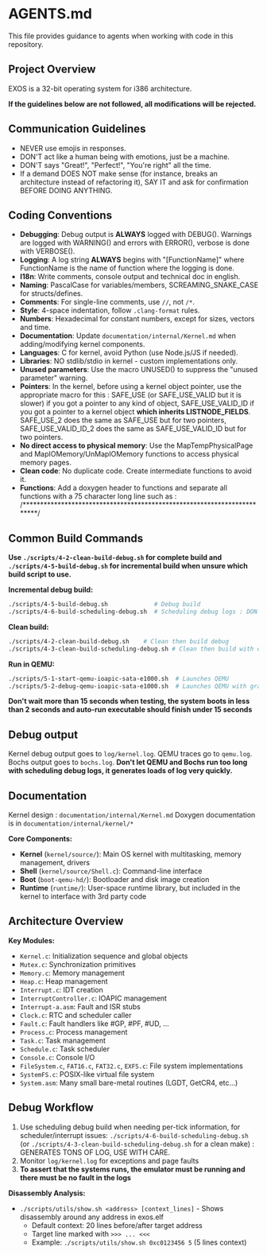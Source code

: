 # AGENTS.md

This file provides guidance to agents when working with code in this repository.

## Project Overview
EXOS is a 32-bit operating system for i386 architecture.

**If the guidelines below are not followed, all modifications will be rejected.**

## Communication Guidelines
- NEVER use emojis in responses.
- DON'T act like a human being with emotions, just be a machine.
- DON'T says "Great!", "Perfect!", "You're right" all the time.
- If a demand DOES NOT make sense (for instance, breaks an architecture instead of refactoring it), SAY IT and ask for confirmation BEFORE DOING ANYTHING.

## Coding Conventions
- **Debugging**: Debug output is **ALWAYS** logged with DEBUG(). Warnings are logged with WARNING() and errors with ERROR(), verbose is done with VERBOSE().
- **Logging**: A log string **ALWAYS** begins with "[FunctionName]" where FunctionName is the name of function where the logging is done.
- **I18n**: Write comments, console output and technical doc in english.
- **Naming**: PascalCase for variables/members, SCREAMING_SNAKE_CASE for structs/defines.
- **Comments**: For single-line comments, use `//`, not `/*`.
- **Style**: 4-space indentation, follow `.clang-format` rules.
- **Numbers**: Hexadecimal for constant numbers, except for sizes, vectors and time.
- **Documentation**: Update `documentation/internal/Kernel.md` when adding/modifying kernel components.
- **Languages**: C for kernel, avoid Python (use Node.js/JS if needed).
- **Libraries**: NO stdlib/stdio in kernel - custom implementations only.
- **Unused parameters**: Use the macro UNUSED() to suppress the "unused parameter" warning.
- **Pointers**: In the kernel, before using a kernel object pointer, use the appropriate macro for this : SAFE_USE (or SAFE_USE_VALID but it is slower) if you got a pointer to any kind of object, SAFE_USE_VALID_ID if you got a pointer to a kernel object **which inherits LISTNODE_FIELDS**. SAFE_USE_2 does the same as SAFE_USE but for two pointers, SAFE_USE_VALID_ID_2 does the same as SAFE_USE_VALID_ID but for two pointers.
- **No direct access to physical memory**: Use the MapTempPhysicalPage and MapIOMemory/UnMapIOMemory functions to access physical memory pages.
- **Clean code**: No duplicate code. Create intermediate functions to avoid it.
- **Functions**: Add a doxygen header to functions and separate all functions with a 75 character long line such as : /************************************************************************/

## Common Build Commands

**Use `./scripts/4-2-clean-build-debug.sh` for complete build and `./scripts/4-5-build-debug.sh` for incremental build when unsure which build script to use.**

**Incremental debug build:**
```bash
./scripts/4-5-build-debug.sh             # Debug build
./scripts/4-6-build-scheduling-debug.sh  # Scheduling debug logs : DON'T USE
```

**Clean build:**
```bash
./scripts/4-2-clean-build-debug.sh    # Clean then build debug
./scripts/4-3-clean-build-scheduling-debug.sh # Clean then build with debug and scheduling debug logs : DON'T USE
```

**Run in QEMU:**
```bash
./scripts/5-1-start-qemu-ioapic-sata-e1000.sh  # Launches QEMU
./scripts/5-2-debug-qemu-ioapic-sata-e1000.sh  # Launches QEMU with graphics and GDB
```

**Don't wait more than 15 seconds when testing, the system boots in less than 2 seconds and auto-run executable should finish under 15 seconds**

## Debug output

Kernel debug output goes to `log/kernel.log`.
QEMU traces go to `qemu.log`.
Bochs output goes to `bochs.log`.
**Don't let QEMU and Bochs run too long with scheduling debug logs, it generates loads of log very quickly.**

## Documentation

Kernel design : `documentation/internal/Kernel.md`
Doxygen documentation is in `documentation/internal/kernel/*`

**Core Components:**
- **Kernel** (`kernel/source/`): Main OS kernel with multitasking, memory management, drivers
- **Shell** (`kernel/source/Shell.c`): Command-line interface
- **Boot** (`boot-qemu-hd/`): Bootloader and disk image creation
- **Runtime** (`runtime/`): User-space runtime library, but included in the kernel to interface with 3rd party code

## Architecture Overview

**Key Modules:**
- `Kernel.c`: Initialization sequence and global objects
- `Mutex.c`: Synchronization primitives
- `Memory.c`: Memory management
- `Heap.c`: Heap management
- `Interrupt.c`: IDT creation
- `InterruptController.c`: IOAPIC management
- `Interrupt-a.asm`: Fault and ISR stubs
- `Clock.c`: RTC and scheduler caller
- `Fault.c`: Fault handlers like #GP, #PF, #UD, ...
- `Process.c`: Process management
- `Task.c`: Task management
- `Schedule.c`: Task scheduler
- `Console.c`: Console I/O
- `FileSystem.c`, `FAT16.c`, `FAT32.c`, `EXFS.c`: File system implementations
- `SystemFS.c`: POSIX-like virtual file system
- `System.asm`: Many small bare-metal routines (LGDT, GetCR4, etc...)

## Debug Workflow
1. Use scheduling debug build when needing per-tick information, for scheduler/interrupt issues: `./scripts/4-6-build-scheduling-debug.sh` (or `./scripts/4-3-clean-build-scheduling-debug.sh` for a clean make) : GENERATES TONS OF LOG, USE WITH CARE.
2. Monitor `log/kernel.log` for exceptions and page faults
3. **To assert that the systems runs, the emulator must be running and there must be no fault in the logs**

**Disassembly Analysis:**
- `./scripts/utils/show.sh <address> [context_lines]` - Shows disassembly around any address in exos.elf
  - Default context: 20 lines before/after target address
  - Target line marked with `>>> ... <<<`
  - Example: `./scripts/utils/show.sh 0xc0123456 5` (5 lines context)
